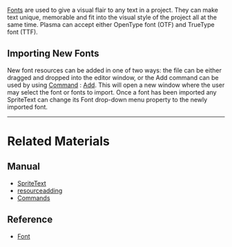 [Fonts](https://github.com/PlasmaEngine/PlasmaDocs/blob/master/code_reference/class_reference/font.markdown) are used to give a visual flair to any text in a project. They can make text unique, memorable and fit into the visual style of the project all at the same time. Plasma can accept either OpenType font (OTF) and TrueType font (TTF).


## Importing New Fonts

New font resources can be added in one of two ways: the file can be either dragged and dropped into the editor window, or the Add command can be used by using [Command](https://plasmaengine.github.io/PlasmaDocs/Manual/plasmamanual/editor/editorcommands/commands.markdown) : [Add](https://github.com/PlasmaEngine/PlasmaDocs/blob/master/code_reference/command_reference.markdown#add).
This will open a new window where the user may select the font or fonts to import. Once a font has been imported any SpriteText can change its Font drop-down menu property to the newly imported font. 

---

 # Related Materials
 ## Manual
- [SpriteText](https://plasmaengine.github.io/PlasmaDocs/Manual/plasmamanual/graphics/sprites/spritetext.markdown)
- [resourceadding](https://plasmaengine.github.io/PlasmaDocs/Manual/plasmamanual/editor/editorcommands/resourceadding.markdown)
- [Commands](https://plasmaengine.github.io/PlasmaDocs/Manual/plasmamanual/editor/editorcommands/commands.markdown)
 ## Reference
- [Font](https://github.com/PlasmaEngine/PlasmaDocs/blob/master/code_reference/class_reference/font.markdown) 
 

 